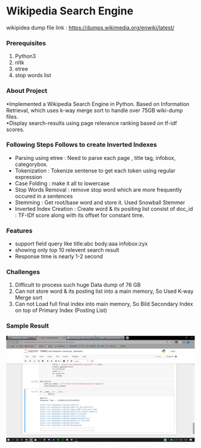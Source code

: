 # Wikipedia Search Engine


wikipidea dump file link :
https://dumps.wikimedia.org/enwiki/latest/


### Prerequisites
1. Python3
2. nltk
3. etree
4. stop words list

  
### About Project
•Implemented a Wikipedia Search Engine in Python. Based on Information Retrieval, which uses k-way merge sort to handle over 75GB wiki-dump files.<br>
•Display search-results using page relevance ranking based on tf-idf scores.


### Following Steps Follows to create Inverted Indexes

* Parsing using etree : Need to parse each page , title tag, infobox, categorybox.
* Tokenization  : Tokenize sentense to get each token using regular expression
* Case Folding : make it all to lowercase
* Stop Words Removal : remove stop word which are more frequently occured in a sentences
* Stemming : Get root/base word and store it. Used Snowball Stemmer
* Inverted Index Creation : Create word & its positing list consist of doc_id : TF-IDf score along with its offset for constant time.


### Features

* support field query like title:abc body:aaa infobox:zyx
* showing only top 10 relevent search result 
* Response time is nearly 1-2 second


### Challenges 

1. Difficult to process such huge Data dump of 76 GB
2. Can not store word & its posting list into a main memory, So Used K-way Merge sort
3. Can not Load full final index into main memory, So Bild Secondary Index on top of Primary Index (Posting List)


<h3> Sample Result </h3>

![](sample/s1.png)
